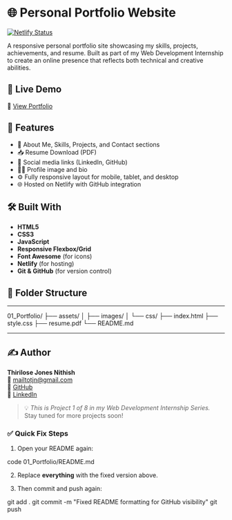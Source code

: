 # 🌐 Personal Portfolio Website

[![Netlify Status](https://api.netlify.com/api/v1/badges/6320518d-19c7-4a21-a7db-07d94cd442f9/deploy-status)](https://app.netlify.com/projects/01portfoliopage/deploys)

A responsive personal portfolio site showcasing my skills, projects, achievements, and resume. Built as part of my Web Development Internship to create an online presence that reflects both technical and creative abilities.

## 🚀 Live Demo

🔗 [View Portfolio](https://01portfoliopage.netlify.app/)

## 📌 Features

- 📄 About Me, Skills, Projects, and Contact sections  
- 📥 Resume Download (PDF)  
- 🔗 Social media links (LinkedIn, GitHub)  
- 🧑‍💻 Profile image and bio  
- ⚙️ Fully responsive layout for mobile, tablet, and desktop  
- 🌐 Hosted on Netlify with GitHub integration  

## 🛠️ Built With

- **HTML5**
- **CSS3**
- **JavaScript**
- **Responsive Flexbox/Grid**
- **Font Awesome** (for icons)
- **Netlify** (for hosting)
- **Git & GitHub** (for version control)

## 📁 Folder Structure
---

01\_Portfolio/
├── assets/
│   ├── images/
│   └── css/
├── index.html
├── style.css
├── resume.pdf
└── README.md

---

## ✍️ Author

**Thirilose Jones Nithish**  
📧 [mailtotjn@gmail.com](mailto:mailtotjn@gmail.com)  
🔗 [GitHub](https://github.com/ThiriloseJonesNithish-R)  
🔗 [LinkedIn](https://linkedin.com/in/thirilose-jones-nithish)

> 💡 *This is Project 1 of 8 in my Web Development Internship Series.*  
> Stay tuned for more projects soon!

### ✅ Quick Fix Steps

1. Open your README again:


code 01_Portfolio/README.md

2. Replace **everything** with the fixed version above.

3. Then commit and push again:

git add .
git commit -m "Fixed README formatting for GitHub visibility"
git push